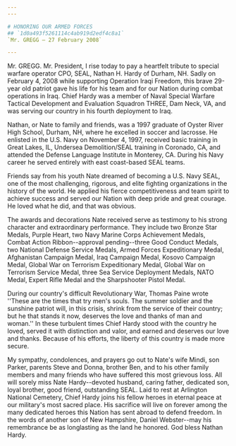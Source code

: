 ```yaml
---
---

# HONORING OUR ARMED FORCES
## `1d0a493f5261114c4ab919d2edf4c8a1`
`Mr. GREGG — 27 February 2008`

---
```



Mr. GREGG. Mr. President, I rise today to pay a heartfelt tribute to 
special warfare operator CPO, SEAL, Nathan H. Hardy of Durham, NH. 
Sadly on February 4, 2008 while supporting Operation Iraqi Freedom, 
this brave 29-year old patriot gave his life for his team and for our 
Nation during combat operations in Iraq. Chief Hardy was a member of 
Naval Special Warfare Tactical Development and Evaluation Squadron 
THREE, Dam Neck, VA, and was serving our country in his fourth 
deployment to Iraq.

Nathan, or Nate to family and friends, was a 1997 graduate of Oyster 
River High School, Durham, NH, where he excelled in soccer and 
lacrosse. He enlisted in the U.S. Navy on November 4, 1997, received 
basic training in Great Lakes, IL, Undersea Demolition/SEAL training in 
Coronado, CA, and attended the Defense Language Institute in Monterey, 
CA. During his Navy career he served entirely with east coast-based 
SEAL teams.

Friends say from his youth Nate dreamed of becoming a U.S. Navy SEAL, 
one of the most challenging, rigorous, and elite fighting organizations 
in the history of the world. He applied his fierce competitiveness and 
team spirit to achieve success and served our Nation with deep pride 
and great courage. He loved what he did, and that was obvious.

The awards and decorations Nate received serve as testimony to his 
strong character and extraordinary performance. They include two Bronze 
Star Medals, Purple Heart, two Navy Marine Corps Achievement Medals, 
Combat Action Ribbon--approval pending--three Good Conduct Medals, two 
National Defense Service Medals, Armed Forces Expeditionary Medal, 
Afghanistan Campaign Medal, Iraq Campaign Medal, Kosovo Campaign Medal, 
Global War on Terrorism Expeditionary Medal, Global War on Terrorism 
Service Medal, three Sea Service Deployment Medals, NATO Medal, Expert 
Rifle Medal and the Sharpshooter Pistol Medal.

During our country's difficult Revolutionary War, Thomas Paine wrote 
''These are the times that try men's souls. The summer soldier and the 
sunshine patriot will, in this crisis, shrink from the service of their 
country; but he that stands it now, deserves the love and thanks of man 
and woman.'' In these turbulent times Chief Hardy stood with the 
country he loved, served it with distinction and valor, and earned and 
deserves our love and thanks. Because of his efforts, the liberty of 
this country is made more secure.

My sympathy, condolences, and prayers go out to Nate's wife Mindi, 
son Parker, parents Steve and Donna, brother Ben, and to his other 
family members and many friends who have suffered this most grievous 
loss. All will sorely miss Nate Hardy--devoted husband, caring father, 
dedicated son, loyal brother, good friend, outstanding SEAL. Laid to 
rest at Arlington National Cemetery, Chief Hardy joins his fellow 
heroes in eternal peace at our military's most sacred place. His 
sacrifice will live on forever among the many dedicated heroes this 
Nation has sent abroad to defend freedom. In the words of another son 
of New Hampshire, Daniel Webster--may his remembrance be as longlasting 
as the land he honored. God bless Nathan Hardy.
